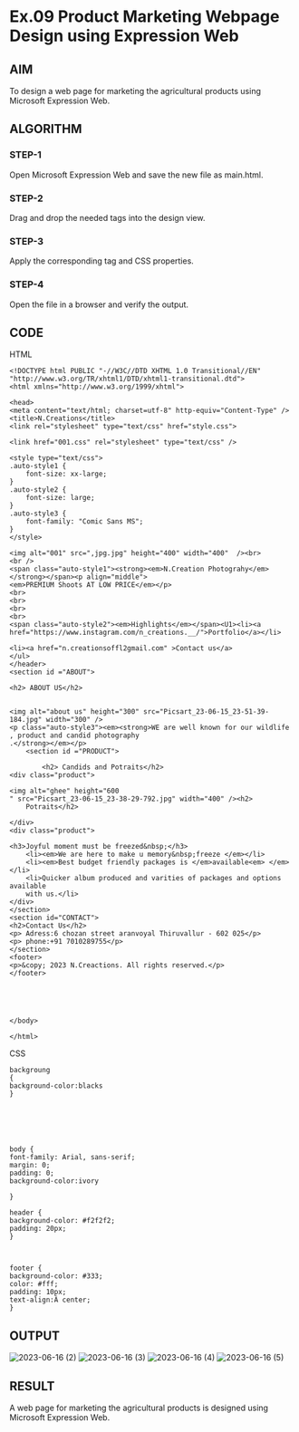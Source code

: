 # Ex.09 Product Marketing Webpage Design using Expression Web
## AIM
  To design a web page for marketing the agricultural products using Microsoft Expression Web.

## ALGORITHM
### STEP-1
  Open Microsoft Expression Web and save the new file as main.html.

### STEP-2
  Drag and drop the needed tags into the design view.

### STEP-3
  Apply the corresponding tag and CSS properties.

### STEP-4
  Open the file in a browser and verify the output.
  
## CODE
HTML
```
<!DOCTYPE html PUBLIC "-//W3C//DTD XHTML 1.0 Transitional//EN" "http://www.w3.org/TR/xhtml1/DTD/xhtml1-transitional.dtd">
<html xmlns="http://www.w3.org/1999/xhtml">

<head>
<meta content="text/html; charset=utf-8" http-equiv="Content-Type" />
<title>N.Creations</title>
<link rel="stylesheet" type="text/css" href="style.css">

<link href="001.css" rel="stylesheet" type="text/css" />

<style type="text/css">
.auto-style1 {
	font-size: xx-large;
}
.auto-style2 {
	font-size: large;
}
.auto-style3 {
	font-family: "Comic Sans MS";
}
</style>

<img alt="001" src=",jpg.jpg" height="400" width="400"  /><br>
<br />
<span class="auto-style1"><strong><em>N.Creation Photograhy</em></strong></span><p align="middle">
<em>PREMIUM Shoots AT LOW PRICE</em></p>
<br>
<br>
<br>
<br>
<span class="auto-style2"><em>Highlights</em></span><U1><li><a href="https://www.instagram.com/n_creations.__/">Portfolio</a></li>
 
<li><a href="n.creationsoffl2gmail.com" >Contact us</a>
</ul>
</header>
<section id ="ABOUT">

<h2> ABOUT US</h2>


<img alt="about us" height="300" src="Picsart_23-06-15_23-51-39-184.jpg" width="300" />
<p class="auto-style3"><em><strong>WE are well known for our wildlife , product and candid photography 
.</strong></em></p>
	<section id ="PRODUCT">

		<h2> Candids and Potraits</h2>
<div class="product">

<img alt="ghee" height="600
" src="Picsart_23-06-15_23-38-29-792.jpg" width="400" /><h2>
	Potraits</h2>
 
</div>
<div class="product">

<h3>Joyful moment must be freezed&nbsp;</h3>
	<li><em>We are here to make u memory&nbsp;freeze </em></li>
	<li><em>Best budget friendly packages is </em>available<em> </em></li>
	<li>Quicker album produced and varities of packages and options available 
	with us.</li>
</div>
</section>
<section id="CONTACT">
<h2>Contact Us</h2>
<p> Adress:6 chozan street aranvoyal Thiruvallur - 602 025</p>
<p> phone:+91 7010289755</p>
</section>
<footer>
<p>&copy; 2023 N.Creactions. All rights reserved.</p>
</footer>





</body>

</html>
````
CSS
```
backgroung
{
background-color:blacks
}






body {
font-family: Arial, sans-serif;
margin: 0;
padding: 0;
background-color:ivory

}

header {
background-color: #f2f2f2;
padding: 20px;
}



footer {
background-color: #333;
color: #fff;
padding: 10px;
text-align:Â center;
}
```
## OUTPUT
![2023-06-16 (2)](https://github.com/NarendarNagalingamWEB/Ex09_Web-Design/assets/128288529/69be5d85-8f5a-4581-8e5a-257adedabc30)
![2023-06-16 (3)](https://github.com/NarendarNagalingamWEB/Ex09_Web-Design/assets/128288529/39e98a4b-b8df-4f14-b130-6c946417b601)
![2023-06-16 (4)](https://github.com/NarendarNagalingamWEB/Ex09_Web-Design/assets/128288529/2d6b55d3-e51f-4b3d-b3ca-f5cc67ad04db)
![2023-06-16 (5)](https://github.com/NarendarNagalingamWEB/Ex09_Web-Design/assets/128288529/baeb8c59-20c6-40c0-ad65-2f7c55e7f1df)


## RESULT
  A web page for marketing the agricultural products is designed using Microsoft Expression Web.
